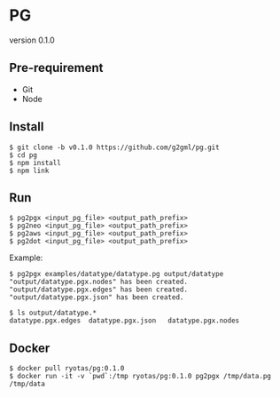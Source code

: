 # PG

version 0.1.0

## Pre-requirement

* Git
* Node

## Install

    $ git clone -b v0.1.0 https://github.com/g2gml/pg.git
    $ cd pg
    $ npm install
    $ npm link

## Run

    $ pg2pgx <input_pg_file> <output_path_prefix>
    $ pg2neo <input_pg_file> <output_path_prefix>
    $ pg2aws <input_pg_file> <output_path_prefix>
    $ pg2dot <input_pg_file> <output_path_prefix>

Example:

    $ pg2pgx examples/datatype/datatype.pg output/datatype
    "output/datatype.pgx.nodes" has been created.
    "output/datatype.pgx.edges" has been created.
    "output/datatype.pgx.json" has been created.
    
    $ ls output/datatype.*
    datatype.pgx.edges	datatype.pgx.json	datatype.pgx.nodes

## Docker

    $ docker pull ryotas/pg:0.1.0
    $ docker run -it -v `pwd`:/tmp ryotas/pg:0.1.0 pg2pgx /tmp/data.pg /tmp/data
